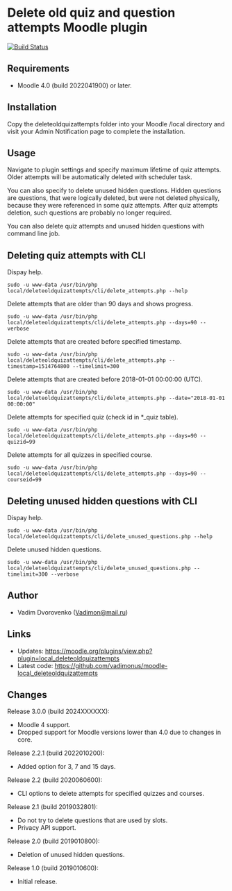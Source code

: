 Delete old quiz and question attempts Moodle plugin
===================================================

[![Build Status](https://github.com/vadimonus/moodle-local_deleteoldquizattempts/workflows/moodle-plugin-ci/badge.svg)](https://github.com/vadimonus/moodle-local_deleteoldquizattempts/actions)

Requirements
------------
- Moodle 4.0 (build 2022041900) or later.

Installation
------------
Copy the deleteoldquizattempts folder into your Moodle /local directory and visit your Admin Notification page to
complete the installation.

Usage
-----
Navigate to plugin settings and specify maximum lifetime of quiz attempts. Older attempts will be automatically deleted
with scheduler task.

You can also specify to delete unused hidden questions. Hidden questions are questions, that were logically deleted,
but were not deleted physically, because they were referenced in some quiz attempts. After quiz attempts deletion,
such questions are probably no longer required.

You can also delete quiz attempts and unused hidden questions with command line job.

Deleting quiz attempts with CLI
-------------------------------

Dispay help.

`sudo -u www-data /usr/bin/php local/deleteoldquizattempts/cli/delete_attempts.php --help`

Delete attempts that are older than 90 days and shows progress.

`sudo -u www-data /usr/bin/php local/deleteoldquizattempts/cli/delete_attempts.php --days=90 --verbose`

Delete attempts that are created before specified timestamp.

`sudo -u www-data /usr/bin/php local/deleteoldquizattempts/cli/delete_attempts.php --timestamp=1514764800 --timelimit=300`

Delete attempts that are created before 2018-01-01 00:00:00 (UTC).

`sudo -u www-data /usr/bin/php local/deleteoldquizattempts/cli/delete_attempts.php --date="2018-01-01 00:00:00"`

Delete attempts for specified quiz (check id in *_quiz table).

`sudo -u www-data /usr/bin/php local/deleteoldquizattempts/cli/delete_attempts.php --days=90 --quizid=99`

Delete attempts for all quizzes in specified course.

`sudo -u www-data /usr/bin/php local/deleteoldquizattempts/cli/delete_attempts.php --days=90 --courseid=99`

Deleting unused hidden questions with CLI
-----------------------------------------

Dispay help.

`sudo -u www-data /usr/bin/php local/deleteoldquizattempts/cli/delete_unused_questions.php --help`

Delete unused hidden questions.

`sudo -u www-data /usr/bin/php local/deleteoldquizattempts/cli/delete_unused_questions.php --timelimit=300 --verbose`

Author
------
- Vadim Dvorovenko (Vadimon@mail.ru)

Links
-----
- Updates: https://moodle.org/plugins/view.php?plugin=local_deleteoldquizattempts
- Latest code: https://github.com/vadimonus/moodle-local_deleteoldquizattempts

Changes
-------
Release 3.0.0 (build 2024XXXXXX):
- Moodle 4 support.
- Dropped support for Moodle versions lower than 4.0 due to changes in core.

Release 2.2.1 (build 2022010200):
- Added option for 3, 7 and 15 days.

Release 2.2 (build 2020060600):
- CLI options to delete attempts for specified quizzes and courses.

Release 2.1 (build 2019032801):
- Do not try to delete questions that are used by slots.
- Privacy API support.

Release 2.0 (build 2019010800):
- Deletion of unused hidden questions.

Release 1.0 (build 2019010600):
- Initial release.
